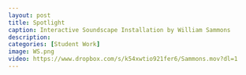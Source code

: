 ```yaml
---
layout: post
title: Spotlight
caption: Interactive Soundscape Installation by William Sammons
description: 
categories: [Student Work]
image: WS.png
video: https://www.dropbox.com/s/k54xwtio921fer6/Sammons.mov?dl=1
---
```

